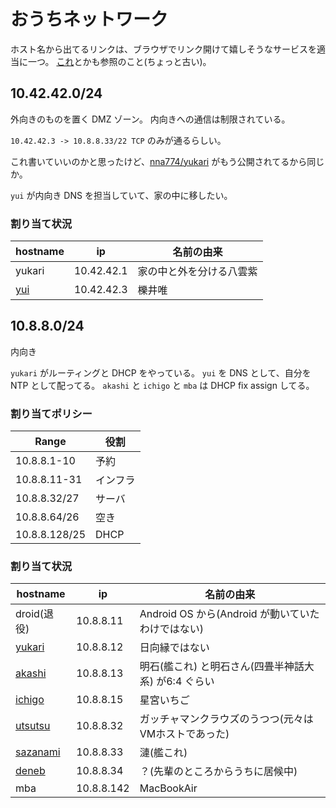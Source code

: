# おうちネットワーク

ホスト名から出てるリンクは、ブラウザでリンク開けて嬉しそうなサービスを適当に一つ。
[これ](https://gist.github.com/nna774/c28c8c908a9feea4e44d)とかも参照のこと(ちょっと古い)。

## 10.42.42.0/24

外向きのものを置く DMZ ゾーン。
内向きへの通信は制限されている。

`10.42.42.3 -> 10.8.8.33/22 TCP` のみが通るらしい。

これ書いていいのかと思ったけど、[nna774/yukari](https://github.com/nna774/yukari/) がもう公開されてるから同じか。

`yui` が内向き DNS を担当していて、家の中に移したい。

### 割り当て状況

|hostname|ip|名前の由来|
|---|---|---|
|yukari|10.42.42.1|家の中と外を分ける八雲紫|
|[yui](https://yui.nna774.net/)|10.42.42.3|櫟井唯|

## 10.8.8.0/24

内向き

`yukari` がルーティングと DHCP をやっている。
`yui` を DNS として、自分を NTP として配ってる。
`akashi` と `ichigo` と `mba` は DHCP fix assign してる。

### 割り当てポリシー

|Range|役割|
|---|---|
|10.8.8.1-10|予約|
|10.8.8.11-31|インフラ|
|10.8.8.32/27|サーバ|
|10.8.8.64/26|空き|
|10.8.8.128/25|DHCP|

### 割り当て状況

|hostname|ip|名前の由来|
|---|---|---|
|droid(退役)|10.8.8.11|Android OS から(Android が動いていたわけではない)|
|[yukari](http://yukari.nna774.net/)|10.8.8.12|日向縁ではない|
|[akashi](https://akashi.nna774.net/)|10.8.8.13|明石(艦これ) と明石さん(四畳半神話大系) が6:4 ぐらい|
|[ichigo](http://ichigo.nna774.net/)|10.8.8.15|星宮いちご|
|[utsutsu](http://utsutsu.nna774.net/)|10.8.8.32|ガッチャマンクラウズのうつつ(元々はVMホストであった)|
|[sazanami](http://sazanami.nna774.net:8000)|10.8.8.33|漣(艦これ)|
|[deneb](https://10.8.8.34/)|10.8.8.34|？(先輩のところからうちに居候中)|
|mba|10.8.8.142|MacBookAir|
